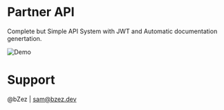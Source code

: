 # Partner API
Complete but Simple API System with JWT and Automatic documentation genertation.

![Demo](/Demo-APIJWT.gif)


# Support
@bZez | sam@bzez.dev
